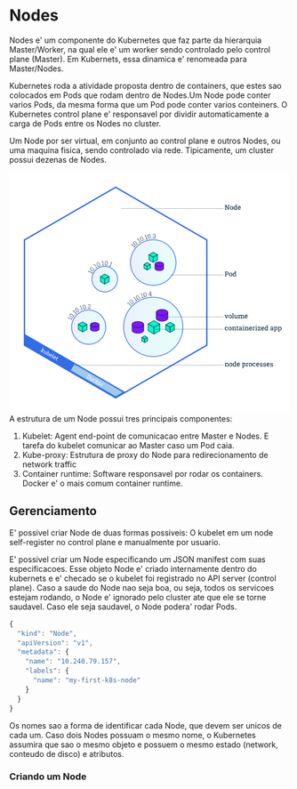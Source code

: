 # Nodes

Nodes e' um componente do Kubernetes que faz parte da hierarquia Master/Worker, na qual ele e' um worker sendo controlado pelo control plane (Master). Em Kubernets, essa dinamica e' renomeada para Master/Nodes.

Kubernetes roda a atividade proposta dentro de containers, que estes sao colocados em Pods que rodam dentro de Nodes.Um Node pode conter  varios Pods, da mesma forma que um Pod pode conter varios conteiners. O Kubernetes control plane e' responsavel por dividir automaticamente a carga de Pods entre os Nodes no cluster.

Um Node por ser virtual, em conjunto ao control plane e outros Nodes, ou uma maquina fisica, sendo controlado via rede. Tipicamente, um cluster possui dezenas de Nodes.

![](../images/module_03_nodes.svg)
A estrutura de um Node possui tres principais componentes:

1. Kubelet: Agent end-point de comunicacao entre Master e Nodes. E tarefa do kubelet comunicar ao Master caso um Pod caia.
2. Kube-proxy: Estrutura de proxy do Node para redirecionamento de network traffic
3. Container runtime: Software responsavel por rodar os containers. Docker e' o mais comum container runtime.


## Gerenciamento 

E' possivel criar Node de duas formas possiveis: O kubelet em um  node self-register no control plane e manualmente por usuario.

E' possivel criar um Node especificando um JSON manifest com suas especificacoes. Esse objeto Node e' criado internamente  dentro do kubernets e e' checado se o kubelet foi registrado no API server (control plane). Caso a saude do Node nao seja boa, ou seja, todos os servicoes estejam rodando, o Node e' ignorado pelo cluster ate que ele se torne saudavel. Caso ele seja saudavel, o Node podera' rodar Pods.

```javascript
{
  "kind": "Node",
  "apiVersion": "v1",
  "metadata": {
    "name": "10.240.79.157",
    "labels": {
      "name": "my-first-k8s-node"
    }
  }
}
```

Os nomes sao a forma de identificar cada Node, que devem ser unicos de cada um. Caso dois Nodes possuam o mesmo nome, o Kubernetes assumira que sao o mesmo objeto e possuem o mesmo estado (network, conteudo de disco) e atributos. 


### Criando um Node 

